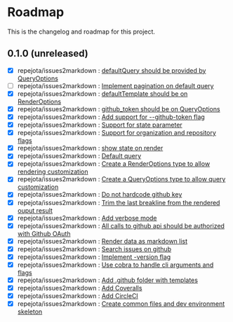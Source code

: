 Roadmap
=======

This is the changelog and roadmap for this project.

0.1.0 (unreleased)
------------------
- [x] repejota/issues2markdown : [defaultQuery should be provided by QueryOptions](https://github.com/repejota/issues2markdown/issues/37)
- [ ] repejota/issues2markdown : [Implement pagination on default query](https://github.com/repejota/issues2markdown/issues/35)
- [x] repejota/issues2markdown : [defaultTemplate should be on RenderOptions](https://github.com/repejota/issues2markdown/issues/34)
- [x] repejota/issues2markdown : [github_token should be on QueryOptions](https://github.com/repejota/issues2markdown/issues/33)
- [x] repejota/issues2markdown : [Add support for --github-token flag](https://github.com/repejota/issues2markdown/issues/32)
- [x] repejota/issues2markdown : [Support for state parameter](https://github.com/repejota/issues2markdown/issues/31)
- [x] repejota/issues2markdown : [Support for organization and repository flags](https://github.com/repejota/issues2markdown/issues/30)
- [x] repejota/issues2markdown : [show state on render ](https://github.com/repejota/issues2markdown/issues/29)
- [x] repejota/issues2markdown : [Default query ](https://github.com/repejota/issues2markdown/issues/28)
- [x] repejota/issues2markdown : [Create a RenderOptions type to allow rendering customization](https://github.com/repejota/issues2markdown/issues/25)
- [x] repejota/issues2markdown : [Create a QueryOptions type to allow query customization](https://github.com/repejota/issues2markdown/issues/24)
- [x] repejota/issues2markdown : [Do not hardcode github key](https://github.com/repejota/issues2markdown/issues/23)
- [x] repejota/issues2markdown : [Trim the last breakline from the rendered ouput result](https://github.com/repejota/issues2markdown/issues/20)
- [x] repejota/issues2markdown : [Add verbose mode](https://github.com/repejota/issues2markdown/issues/19)
- [x] repejota/issues2markdown : [All calls to github api should be authorized with Github OAuth](https://github.com/repejota/issues2markdown/issues/17)
- [x] repejota/issues2markdown : [Render data as markdown list](https://github.com/repejota/issues2markdown/issues/12)
- [x] repejota/issues2markdown : [Search issues on github](https://github.com/repejota/issues2markdown/issues/11)
- [x] repejota/issues2markdown : [Implement -version flag](https://github.com/repejota/issues2markdown/issues/10)
- [x] repejota/issues2markdown : [Use cobra to handle cli arguments and flags](https://github.com/repejota/issues2markdown/issues/9)
- [x] repejota/issues2markdown : [Add .github folder with templates](https://github.com/repejota/issues2markdown/issues/4)
- [x] repejota/issues2markdown : [Add Coveralls](https://github.com/repejota/issues2markdown/issues/3)
- [x] repejota/issues2markdown : [Add CircleCI](https://github.com/repejota/issues2markdown/issues/2)
- [x] repejota/issues2markdown : [ Create common files and dev environment skeleton](https://github.com/repejota/issues2markdown/issues/1)